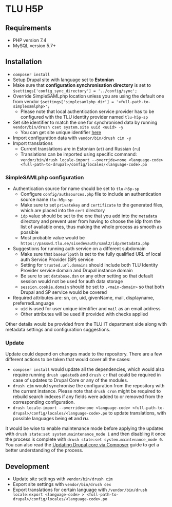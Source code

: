 # TLU H5P

## Requirements

* PHP version 7.4
* MySQL version 5.7+

## Installation

* `composer install`
* Setup Drupal site with language set to **Estonian**
* Make sure that **configuration synchronisation directory** is set to `$settings['config_sync_directory'] = '../config/sync';`
* Override SimpleSAMLphp location unless you are using the default one from vendor `$settings['simplesamlphp_dir'] = '<full-path-to-simplesamlphp>';`
  * Please note that local authentication service provider has to be configured with the TLU identity provider named `tlu-h5p-sp`
* Set site identifier to match the one for synchronised data by running `vendor/bin/drush cset system.site uuid <uuid> -y`
  * You can get site unique identifier [here](https://github.com/centre-for-educational-technology/tlu-h5p/blob/main/config/sync/system.site.yml)
* Import configuration data with `vendor/bin/drush cim -y`
* Import translations
  * Current translations are in Estonian (`et`) and Russian (`ru`)
  * Translations can be imported using specific command: `vendor/bin/drush locale-import --override=none <language-code> <full-path-to-drupal>/config/locales/<language-code>.po`

### SimpleSAMLphp configuration

* Authentication source for name should be set to `tlu-h5p-sp`
  * Configure `config/authsources.php` file to include an authentication source name `tlu-h5p-sp`
  * Make sure to set `privatekey` and `certificate` to the generated files, which are placed into the `cert` directory
  * `idp` value should be set to the one that you add into the `metadata` directory and prevent user from having to choose the idp from the list of available ones, thus making the whole process as smooth as possible
   * Most probable value would be `https://passwd.tlu.ee/sisedevauth/saml2/idp/metadata.php`
* Suggestions for running auth service on a different subdomain
  * Make sure that `baseurlpath` is set to the fully qualified URL of local auth Service Provider (SP) service
  * Setting for `trusted.url.domains` should include both TLU Identity Provider service domain and Drupal instance domain
  * Be sure to set `database.dsn` or any other setting so that default session would not be used for auth data storage
  * `session.cookie.domain` should be set to `.<main-domain>` so that both Drupal and SP service would be covered
* Required attributes are: sn, cn, uid, givenName, mail, displayname, preferredLanguage
  * `uid` is used for user unique identifier and `mail` as an email address
  * Other attributes will be used if provided with checks applied

Other details would be provided from the TLU IT department side along with metadata settings and configuration suggestions.

### Update

Update could depend on changes made to the repository. There are a few different actions to be taken that would cover all the cases:

* `composer install` would update all the dependencies, which would also require running `drush updatedb` and `drush cr` that could be required in case of updates to Drupal Core or any of the modules.
* `drush cim` would synchronise the configuration from the repository with the current instance. Please note that `drush cron` might be required to rebuild search indexes if any fields were added to or removed from the corresponding configuration.
* `drush locale-import --override=none <language-code> <full-path-to-drupal>/config/locales/<language-code>.po` to update translations, with possible languages being **et** and **ru**.

It would be wise to enable maintenance mode before applying the updates with `drush state:set system.maintenance_mode 1` and then disabling it once the process is complete with `drush state:set system.maintenance_mode 0`. You can also read the [Updating Drupal core via Composer](https://www.drupal.org/docs/updating-drupal/updating-drupal-core-via-composer#update-all-steps) guide to get a better understanding of the process.

## Development

* Update site settings with `vendor/bin/drush cim`
* Export site settings with `vendor/bin/drush cex`
* Export translations for certain language with `/vendor/bin/drush locale:export <language-code> > <full-path-to-drupal>/config/locales/<language-code>.po`
